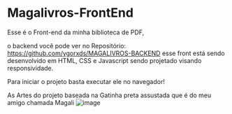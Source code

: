 # Magalivros-FrontEnd
Esse é o Front-end da minha biblioteca de PDF,

o backend você pode ver no Repositório: https://github.com/ygorxds/MAGALIVROS-BACKEND 
esse front está sendo desenvolvido em HTML, CSS e Javascript sendo projetado visando responsividade. 

Para iniciar o projeto basta executar ele no navegador!

As Artes do projeto baseada na Gatinha preta assustada que é do meu amigo chamada Magali
![image](https://user-images.githubusercontent.com/80071063/158878233-a4940c27-1348-471d-8c5a-7c351f6f465b.png)
